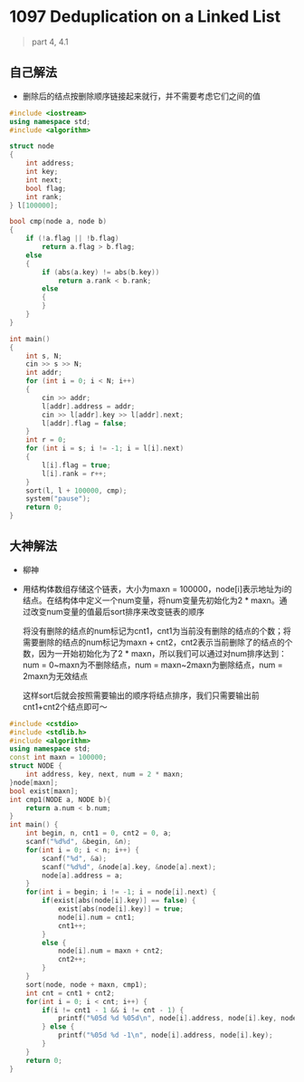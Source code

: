# 1097 Deduplication on a Linked List

> part 4, 4.1



## 自己解法

- 删除后的结点按删除顺序链接起来就行，并不需要考虑它们之间的值
  

```c++
#include <iostream>
using namespace std;
#include <algorithm>

struct node
{
    int address;
    int key;
    int next;
    bool flag;
    int rank;
} l[100000];

bool cmp(node a, node b)
{
    if (!a.flag || !b.flag)
        return a.flag > b.flag;
    else
    {
        if (abs(a.key) != abs(b.key))
            return a.rank < b.rank;
        else
        {
        }
    }
}

int main()
{
    int s, N;
    cin >> s >> N;
    int addr;
    for (int i = 0; i < N; i++)
    {
        cin >> addr;
        l[addr].address = addr;
        cin >> l[addr].key >> l[addr].next;
        l[addr].flag = false;
    }
    int r = 0;
    for (int i = s; i != -1; i = l[i].next)
    {
        l[i].flag = true;
        l[i].rank = r++;
    }
    sort(l, l + 100000, cmp);
    system("pause");
    return 0;
}
```



## 大神解法

- 柳神

- 用结构体数组存储这个链表，大小为maxn = 100000，node[i]表示地址为i的结点。在结构体中定义一个num变量，将num变量先初始化为2 * maxn。通过改变num变量的值最后sort排序来改变链表的顺序

  将没有删除的结点的num标记为cnt1，cnt1为当前没有删除的结点的个数；将需要删除的结点的num标记为maxn + cnt2，cnt2表示当前删除了的结点的个数，因为一开始初始化为了2 * maxn，所以我们可以通过对num排序达到：num = 0~maxn为不删除结点，num = maxn~2maxn为删除结点，num = 2maxn为无效结点

  这样sort后就会按照需要输出的顺序将结点排序，我们只需要输出前cnt1+cnt2个结点即可～

```c++
#include <cstdio>
#include <stdlib.h>
#include <algorithm>
using namespace std;
const int maxn = 100000;
struct NODE {
    int address, key, next, num = 2 * maxn;
}node[maxn];
bool exist[maxn];
int cmp1(NODE a, NODE b){
    return a.num < b.num;
}
int main() {
    int begin, n, cnt1 = 0, cnt2 = 0, a;
    scanf("%d%d", &begin, &n);
    for(int i = 0; i < n; i++) {
        scanf("%d", &a);
        scanf("%d%d", &node[a].key, &node[a].next);
        node[a].address = a;
    }
    for(int i = begin; i != -1; i = node[i].next) {
        if(exist[abs(node[i].key)] == false) {
            exist[abs(node[i].key)] = true;
            node[i].num = cnt1;
            cnt1++;
        }
        else {
            node[i].num = maxn + cnt2;
            cnt2++;
        }
    }
    sort(node, node + maxn, cmp1);
    int cnt = cnt1 + cnt2;
    for(int i = 0; i < cnt; i++) {
        if(i != cnt1 - 1 && i != cnt - 1) {
            printf("%05d %d %05d\n", node[i].address, node[i].key, node[i+1].address);
        } else {
            printf("%05d %d -1\n", node[i].address, node[i].key);
        }
    }
    return 0;
}
```

